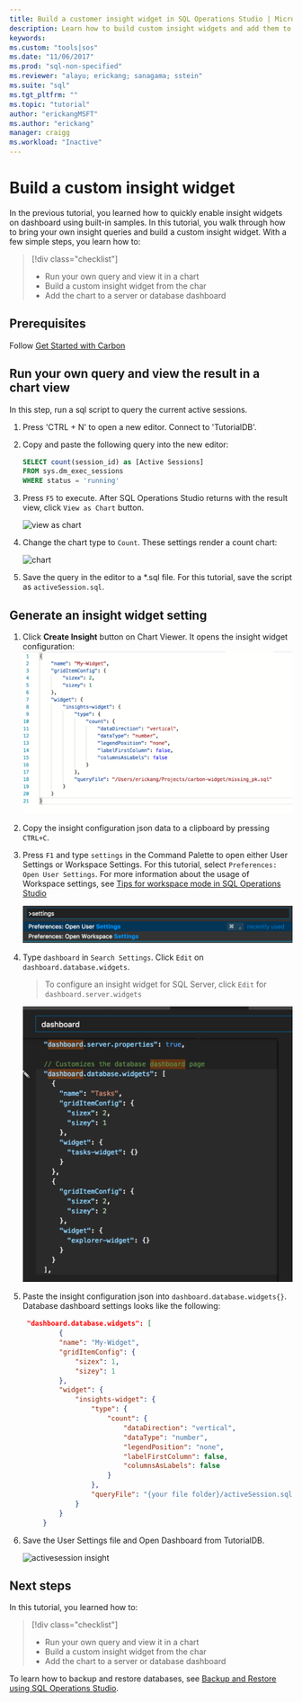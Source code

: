 ```yaml
---
title: Build a customer insight widget in SQL Operations Studio | Microsoft Docs
description: Learn how to build custom insight widgets and add them to database and server dashboards in SQL Operations Studio.
keywords: 
ms.custom: "tools|sos"
ms.date: "11/06/2017"
ms.prod: "sql-non-specified"
ms.reviewer: "alayu; erickang; sanagama; sstein"
ms.suite: "sql"
ms.tgt_pltfrm: ""
ms.topic: "tutorial"
author: "erickangMSFT"
ms.author: "erickang"
manager: craigg
ms.workload: "Inactive"
---
```


# Build a custom insight widget
In the previous tutorial, you learned how to quickly enable insight widgets on dashboard using built-in samples. In this tutorial, you walk through how to bring your own insight queries and build a custom insight widget. With a few simple steps, you learn how to:
> [!div class="checklist"]
> * Run your own query and view it in a chart
> * Build a custom insight widget from the char
> * Add the chart to a server or database dashboard

## Prerequisites
Follow [Get Started with Carbon](./get-started-sql-server.md)

## Run your own query and view the result in a chart view
In this step, run a sql script to query the current active sessions.

1. Press 'CTRL + N' to open a new editor. Connect to 'TutorialDB'.

2. Copy and paste the following query into the new editor:

   ```sql
   SELECT count(session_id) as [Active Sessions]
   FROM sys.dm_exec_sessions
   WHERE status = 'running'
   ```

3. Press ```F5``` to execute. After SQL Operations Studio returns with the result view, click ```View as Chart``` button.

   ![view as chart](./media/tutorial-sql-server/insight-activesession-result.png)

4. Change the chart type to ```Count```. These settings render a count chart:

   ![chart](./media/tutorial-sql-server/insight-activesession-count.png)

5. Save the query in the editor to a *.sql file. For this tutorial, save the script as ```activeSession.sql```.

## Generate an insight widget setting

1. Click **Create Insight** button on Chart Viewer. It opens the insight widget configuration:
   ![configuration](./media/tutorial-sql-server/insight-missingpk-config.png)
   
2. Copy the insight configuration json data to a clipboard by pressing ```CTRL+C```. 

3. Press ```F1``` and type ```settings``` in the Command Palette to open either User Settings or Workspace Settings. For this tutorial, select ```Preferences: Open User Settings```. For more information about the usage of Workspace settings, see [Tips for workspace mode in SQL Operations Studio]()

   ![settings](./media/tutorial-sql-server/settings.png)

4. Type ```dashboard``` in ```Search Settings```. Click ```Edit``` on ```dashboard.database.widgets```. 

   > To configure an insight widget for SQL Server, click ```Edit``` for ```dashboard.server.widgets```

   ![dashboard settings](./media/tutorial-sql-server/dashboard-settings.png)

5. Paste the insight configuration json into ```dashboard.database.widgets{}```. Database dashboard settings looks like the following:

   ```json
    "dashboard.database.widgets": [
            {
            "name": "My-Widget",
            "gridItemConfig": {
                "sizex": 1,
                "sizey": 1
            },
            "widget": {
                "insights-widget": {
                    "type": {
                        "count": {
                            "dataDirection": "vertical",
                            "dataType": "number",
                            "legendPosition": "none",
                            "labelFirstColumn": false,
                            "columnsAsLabels": false
                        }
                    },
                    "queryFile": "{your file folder}/activeSession.sql"
                }
            }
        }
   ```
6. Save the User Settings file and Open Dashboard from TutorialDB.

   ![activesession insight](./media/tutorial-sql-server/insight-activesession-dashboard.png) 


## Next steps
In this tutorial, you learned how to:
> [!div class="checklist"]
> * Run your own query and view it in a chart
> * Build a custom insight widget from the char
> * Add the chart to a server or database dashboard

To learn how to backup and restore databases, see [Backup and Restore using SQL Operations Studio](tutorial-backup-restore-sql-server.md).